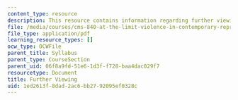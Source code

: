 ```yaml
---
content_type: resource
description: This resource contains information regarding further viewing.
file: /media/courses/cms-840-at-the-limit-violence-in-contemporary-representation-fall-2013/1ed2613f8dad2ac6bb2792095ef0328c_MITCMS_840F13_FurtherVwng.pdf
file_type: application/pdf
learning_resource_types: []
ocw_type: OCWFile
parent_title: Syllabus
parent_type: CourseSection
parent_uid: 06f8a9fd-51e6-1d3f-f728-baa4dac029f7
resourcetype: Document
title: Further Viewing
uid: 1ed2613f-8dad-2ac6-bb27-92095ef0328c
---
```

